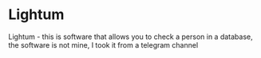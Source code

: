 # Lightum
Lightum - this is software that allows you to check a person in a database, the software is not mine, I took it from a telegram channel 

